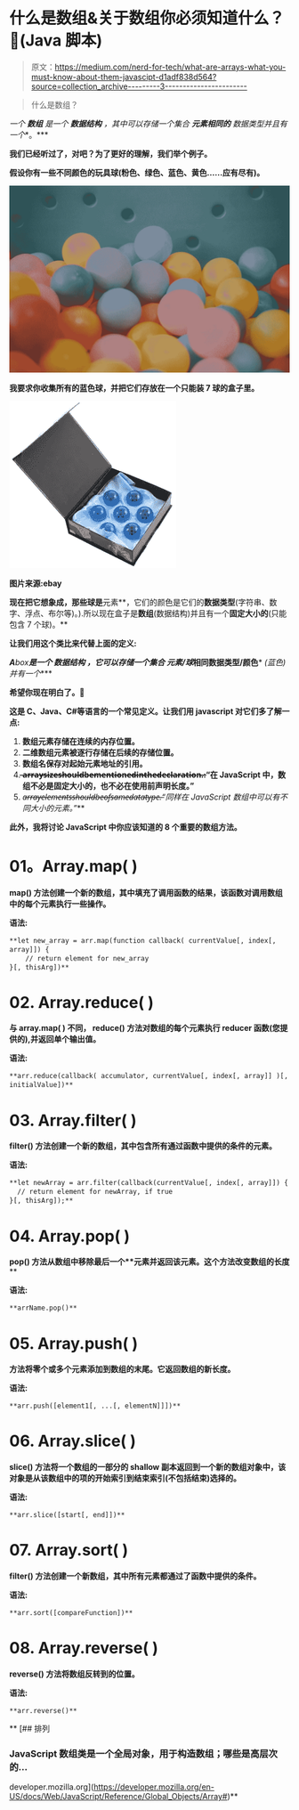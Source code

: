 # 什么是数组&关于数组你必须知道什么？🚛(Java 脚本)

> 原文：<https://medium.com/nerd-for-tech/what-are-arrays-what-you-must-know-about-them-javascipt-d1adf838d564?source=collection_archive---------3----------------------->

> 什么是数组？

*一个* ***数组*** *是一个* ***数据结构*** *，其中可以存储一个集合* ***元素*******相同的*** *数据类型并且有一个***。***

**我们已经听过了，对吧？为了更好的理解，我们举个例子。**

**假设你有一些不同颜色的玩具球(粉色、绿色、蓝色、黄色……应有尽有)。**

**![](img/40946d3808f1f33f85e7f19025fa6b9c.png)**

**我要求你收集所有的蓝色球，并把它们存放在一个只能装 **7** 球的盒子里。**

**![](img/bc4d751eae695521f1082c840327a2bb.png)**

**图片来源:ebay**

**现在把它想象成，那些球是**元素**，它们的颜色是它们的**数据类型**(字符串、数字、浮点、布尔等)。).所以现在盒子是**数组**(数据结构)并且有一个**固定大小的**(只能包含 7 个球)。**

**让我们用这个类比来代替上面的定义:**

***A****box****是一个* ***数据结构*** *，它可以存储一个集合* ***元素/球*******相同数据类型/颜色*** *(蓝色)并有一个****

**希望你现在明白了。🎃**

**这是 C、Java、C#等语言的一个常见定义。让我们用 javascript 对它们多了解一点:**

1.  **数组元素存储在连续的内存位置。**
2.  **二维数组元素被逐行存储在后续的存储位置。**
3.  **数组名保存对起始元素地址的引用。**
4.  **̶a̶r̶r̶a̶y̶̶s̶i̶z̶e̶̶s̶h̶o̶u̶l̶d̶̶b̶e̶̶m̶e̶n̶t̶i̶o̶n̶e̶d̶̶i̶n̶̶t̶h̶e̶̶d̶e̶c̶l̶a̶r̶a̶t̶i̶o̶n̶.̶:“在 JavaScript 中，数组不必是固定大小的，也不必在使用前声明长度。”**
5.  **a̶r̶r̶a̶y̶̶e̶l̶e̶m̶e̶n̶t̶s̶̶s̶h̶o̶u̶l̶d̶̶b̶e̶̶o̶f̶̶s̶a̶m̶e̶̶d̶a̶t̶a̶̶t̶y̶p̶e̶.̶*“同样在 JavaScript 数组中可以有不同大小的元素。”***

**此外，我将讨论 JavaScript 中你应该知道的 8 个重要的数组方法。**

# ****01。Array.map( )****

****map()** 方法**创建一个新的数组**，其中填充了调用函数的结果，该函数对调用数组中的每个元素执行一些操作。**

**语法:**

```
**let new_array = arr.map(function callback( currentValue[, index[, array]]) { 
    // return element for new_array 
}[, thisArg])**
```

# **02. **Array.reduce( )****

**与 **array.map( )** 不同， **reduce()** 方法对数组的每个元素执行 **reducer** 函数(您提供的),并返回单个输出值。**

**语法:**

```
**arr.reduce(callback( accumulator, currentValue[, index[, array]] )[, initialValue])**
```

# **03. **Array.filter( )****

****filter()** 方法**创建一个新的数组**，其中包含所有通过函数中提供的条件的元素。**

**语法:**

```
**let newArray = arr.filter(callback(currentValue[, index[, array]]) {
  // return element for newArray, if true
}[, thisArg]);**
```

# **04. **Array.pop( )****

****pop()** 方法从数组中移除最后一个**元素并返回该元素。这个方法改变数组的长度****

**语法:**

```
**arrName.pop()**
```

# **05. **Array.push( )****

**方法将零个或多个元素添加到数组的末尾。它返回数组的新长度。**

**语法:**

```
**arr.push([element1[, ...[, elementN]]])**
```

# **06. **Array.slice( )****

****slice()** 方法将一个数组的一部分的 **shallow** 副本返回到一个新的数组对象中，该对象是从该数组中的项的开始索引到结束索引(不包括结束)选择的。**

**语法:**

```
**arr.slice([start[, end]])**
```

# **07. **Array.sort( )****

****filter()** 方法**创建一个新数组**，其中所有元素都通过了函数中提供的条件。**

**语法:**

```
**arr.sort([compareFunction])**
```

# **08. **Array.reverse( )****

****reverse()** 方法将数组**反转到**的位置。**

**语法:**

```
**arr.reverse()**
```

**[](https://developer.mozilla.org/en-US/docs/Web/JavaScript/Reference/Global_Objects/Array#) [## 排列

### JavaScript 数组类是一个全局对象，用于构造数组；哪些是高层次的…

developer.mozilla.org](https://developer.mozilla.org/en-US/docs/Web/JavaScript/Reference/Global_Objects/Array#)**
